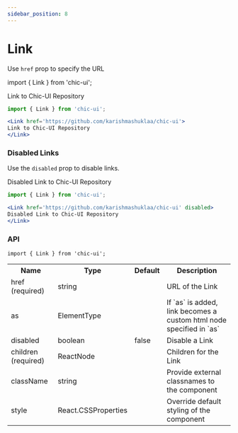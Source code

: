 ```yaml
---
sidebar_position: 8
---
```


# Link

Use `href` prop to specify the URL

import { Link } from 'chic-ui';

<Link href='https://github.com/karishmashuklaa/chic-ui'>
Link to Chic-UI Repository
</Link>

```jsx
import { Link } from 'chic-ui';

<Link href='https://github.com/karishmashuklaa/chic-ui'>
Link to Chic-UI Repository
</Link>
```

### Disabled Links
Use the `disabled` prop to disable links.

<Link href='https://github.com/karishmashuklaa/chic-ui' disabled>
Disabled Link to Chic-UI Repository
</Link>

```jsx
import { Link } from 'chic-ui';

<Link href='https://github.com/karishmashuklaa/chic-ui' disabled>
Disabled Link to Chic-UI Repository
</Link>
```

### API

```
import { Link } from 'chic-ui';
```

<table>
  <tr>
     <th>Name</th>
     <th>Type</th>
     <th>Default</th>
     <th>Description</th>
  </tr>
  <tr>
    <td>href (required)</td>
    <td>string</td>
    <td></td>
    <td>URL of the Link</td>
  </tr>
  <tr>
    <td>as</td>
    <td>ElementType</td>
    <td></td>
    <td>If `as` is added, link becomes a custom html node specified in `as`</td>
  </tr>
  <tr>
    <td>disabled</td>
    <td>boolean</td>
    <td>false</td>
    <td>Disable a Link</td>
  </tr>
  <tr>
    <td>children (required)</td>
    <td>ReactNode</td>
    <td></td>
    <td>Children for the Link</td>
  </tr>
   <tr>
    <td>className</td>
    <td>string</td>
    <td></td>
    <td>Provide external classnames to the component</td>
  </tr>
  <tr>
    <td>style</td>
    <td>React.CSSProperties</td>
    <td></td>
    <td>Override default styling of the component</td>
  </tr>
</table>
